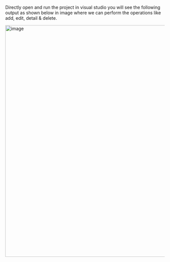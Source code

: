 Directly open and run the project in visual studio you will see the following output as shown below in image where we can perform the operations like add, edit, detail & delete.

<img width="730" alt="image" src="https://github.com/user-attachments/assets/49aebe2c-b733-4f51-aeab-e97b1741e7e6">
